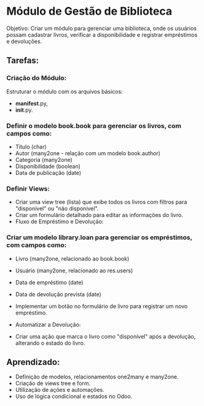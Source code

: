 # Módulo de Gestão de Biblioteca
Objetivo: Criar um módulo para gerenciar uma biblioteca, onde os usuários possam cadastrar livros, verificar a disponibilidade e registrar empréstimos e devoluções.

## Tarefas:

### Criação do Módulo:

Estruturar o módulo com os arquivos básicos: 
- __manifest__.py, 
- __init__.py.

### Definir o modelo book.book para gerenciar os livros, com campos como:
- Título (char)
- Autor (many2one - relação com um modelo book.author)
- Categoria (many2one)
- Disponibilidade (boolean)
- Data de publicação (date)
### Definir Views:

- Criar uma view tree (lista) que exibe todos os livros com filtros para "disponível" ou "não disponível".
- Criar um formulário detalhado para editar as informações do livro.
- Fluxo de Empréstimo e Devolução:

### Criar um modelo library.loan para gerenciar os empréstimos, com campos como:
- Livro (many2one, relacionado ao book.book)
- Usuário (many2one, relacionado ao res.users)
- Data de empréstimo (date)
- Data de devolução prevista (date)
- Implementar um botão no formulário de livro para registrar um novo empréstimo.
- Automatizar a Devolução:

- Criar uma ação que marca o livro como "disponível" após a devolução, alterando o estado do livro.

## Aprendizado:

- Definição de modelos, relacionamentos one2many e many2one.
- Criação de views tree e form.
- Utilização de ações e automações.
- Uso de lógica condicional e estados no Odoo.